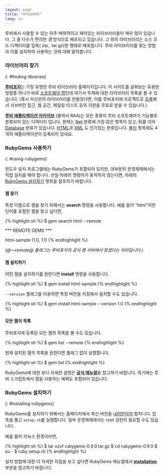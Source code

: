 ```yaml
---
layout: page
title: "라이브러리"
lang: ko
---
```


루비에서 사용할 수 있는 아주 매력적이고 재미있는 라이브러리들이 매우 많이 있습니다. 그 중 다수가 편리한 *젬* 방식으로
배포되고 있습니다. 그 외의 라이브러리는 소스 코드 디렉터리를 압축(.zip, .tar.gz)한 형태로 배포됩니다. 루비
라이브러리를 찾는 방법과 이를 설치하여 사용하는 것에 대해 알아봅니다.

### 라이브러리 찾기
{: #finding-libraries}

[**루비포지**][1]는 가장 유명한 루비 라이브러리 홈페이지입니다. 이 사이트를 살펴보는 유용한 방법중 하나가 바로
[소프트웨어 맵][2]인데 여기서 주제에 대한 라이브러리 목록을 볼 수 있습니다. (혹시 자신만의 라이브러리를 만들었다면, 이를
루비포지에 프로젝트로 [등록][3]해서 서브버전 접근, 웹 공간, 메일링 리스트 등의 지원을 무료로 받을 수 있습니다.)

[**루비 애플리케이션 아카이브**][4] (줄여서 RAA)는 모든 종류의 루비 소프트웨어가 기능별로 분류되어 있는 디렉터리
입니다. 현재는 [Net][5] 분류에 가장 많은 항목이 있고, 뒤를 이어 [Database][6] 분류가 있습니다.
[HTML][7]과 [XML][8] 도 인기있는 분류입니다. [물리][9] 항목에도 4개의 애플리케이션이 등록되어 있네요.

### RubyGems 사용하기
{: #using-rubygems}

윈도우 설치 프로그램에는 RubyGems가 포함되어 있지만, 대부분의 운영체제에서는 직접 설치를 해야 합니다. 만일 아래의
명령어가 동작하지 않는다면, 아래의 [RubyGems 설치하기](#installing-rubygems) 항목을 참조하기 바랍니다.

#### 젬 찾기

특정 이름으로 젬을 찾기 위해서는 **search** 명령을 사용합니다. 예를 들어 “html”이란 단어를 포함한 젬을 찾고
싶다면,

{% highlight sh %}
$ gem search html --remote

*** REMOTE GEMS ***

html-sample (1.0, 1.1)
{% endhighlight %}

(*@—remote@ 플래그는 루비포지의 공식 젬 서버에서 찾겠다는 의미입니다.*)

#### 젬 설치하기

어떤 젬을 설치하기를 원한다면 **install** 명령을 사용합니다.

{% highlight sh %}
$ gem install html-sample
{% endhighlight %}

`--version` 플래그를 이용하면 특정 버전을 지칭해서 설치할 수도 있습니다.

{% highlight sh %}
$ gem install html-sample --version 1.0
{% endhighlight %}

#### 모든 젬의 목록

루비포지에 등록된 모든 젬의 목록을 볼 수도 있습니다.

{% highlight sh %}
$ gem list --remote
{% endhighlight %}

현재 설치된 젬의 목록을 원한다면 플래그 없이 실행합니다.

{% highlight sh %}
$ gem list
{% endhighlight %}

RubyGems에 대한 보다 자세한 설명은 [**공식 매뉴얼**][10]을 참고하기 바랍니다. 여기에는 루비 스크립트에서 젬을
사용하는 예제도 포함되어 있습니다.

### RubyGems 설치하기
{: #installing-rubygems}

RubyGems를 설치하기 위해서는 홈페이지에서 최신 버전을 [내려받아야][11] 합치니다. 압축을 풀고 `setup.rb`를
실행합니다. 일부 운영체제에서는 root 권한이 필요할 수도 있습니다.

예를 들어 리눅스 환경이라면,

{% highlight sh %}
$ tar xzvf rubygems-0.9.0.tar.gz
$ cd rubygems-0.9.0
$ su -
$ ruby setup.rb
{% endhighlight %}

설치 방법에 대한 더 자세한 지침을 보고 싶다면 RubyGems 매뉴얼에서 [**installation**][12] 부분을
참고하기 바랍니다.



[1]: http://rubyforge.org/
[2]: http://rubyforge.org/softwaremap/trove_list.php
[3]: http://rubyforge.org/register/
[4]: http://raa.ruby-lang.org/
[5]: http://raa.ruby-lang.org/cat.rhtml?category_major=Library;category_minor=Net
[6]: http://raa.ruby-lang.org/cat.rhtml?category_major=Library;category_minor=Database
[7]: http://raa.ruby-lang.org/cat.rhtml?category_major=Library;category_minor=HTML
[8]: http://raa.ruby-lang.org/cat.rhtml?category_major=Library;category_minor=XML
[9]: http://raa.ruby-lang.org/cat.rhtml?category_major=Library;category_minor=Physics
[10]: http://rubygems.org/read/chapter/1
[11]: http://rubyforge.org/frs/?group_id=126
[12]: http://rubygems.org/read/chapter/3
